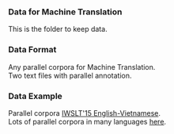 ### Data for Machine Translation
This is the folder to keep data.

### Data Format
Any parallel corpora for Machine Translation.<br/>
Two text files with parallel annotation.

### Data Example
Parallel corpora [IWSLT'15 English-Vietnamese](https://nlp.stanford.edu/projects/nmt/).<br/>
Lots of parallel corpora in many languages [here](https://www.manythings.org/anki/).

